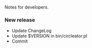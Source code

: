 Notes for developers.

### New release

* Update ChangeLog
* Update $VERSION in bin/circleator.pl
* Commit
